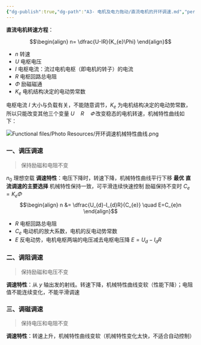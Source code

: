 ```yaml
---
{"dg-publish":true,"dg-path":"A3- 电机及电力拖动/直流电机的开环调速.md","permalink":"/A3- 电机及电力拖动/直流电机的开环调速/","dgPassFrontmatter":true,"noteIcon":"","created":"2024-04-18T21:52:26.000+08:00","updated":"2025-08-03T10:59:31.955+08:00"}
---
```



**直流电机转速方程**：

$$\begin{align}
n= \dfrac{U-IR}{K_{e}\Phi}
\end{align}$$

- $n$    转速
- $U$   电枢电压
- $I$   电枢电流：流过电机电枢（即电机的转子）的电流
- $R$   电枢回路总电阻
- $\Phi$   励磁磁通
- $K_{e}$  电机结构决定的电动势常数

电枢电流 $I$ 大小与负载有关，不能随意调节，$K_{e}$ 为电机结构决定的电动势常数，所以只能改变其他三个变量 $U\quad R\quad \varPhi$  改变稳态的电机转速，机械特性曲线如下：

![Functional files/Photo Resources/开环调速机械特性曲线.png](/img/user/Functional%20files/Photo%20Resources/%E5%BC%80%E7%8E%AF%E8%B0%83%E9%80%9F%E6%9C%BA%E6%A2%B0%E7%89%B9%E6%80%A7%E6%9B%B2%E7%BA%BF.png)


### 一、调压调速
> 保持励磁和电阻不变

$n_{0}$  理想空载
**调速特性**：电压下降时，转速下降，机械特性曲线平行下移
**最优**    **直流调速的主要选择**   机械特性保持一致，可平滑连续快速控制
励磁保持不变时 $C_{e}=K_{e}\Phi$
$$\begin{align}
n  &= \dfrac{U_{d}-I_{d}R}{C_{e}} \quad  E=C_{e}n
\end{align}$$

-  $R$ 电枢回路总电阻
-  $C_{e}$ 电动机的放大系数，电机的反电动势常数
- $E$  反电动势，电机电枢两端的电压减去电枢电压降  $E=U_{d}-I_{d}R$

### 二、调阻调速
> 保持励磁和电压不变

**调速特性**：从 $y$ 轴出发的射线。转速下降，机械特性曲线变软（性能下降）；电阻值不能连续变化，不能平滑调速

### 三、调磁调速
> 保持电压和电阻不变

**调速特性**：转速上升，机械特性曲线变软（机械特性变化太快，不适合自动控制）


